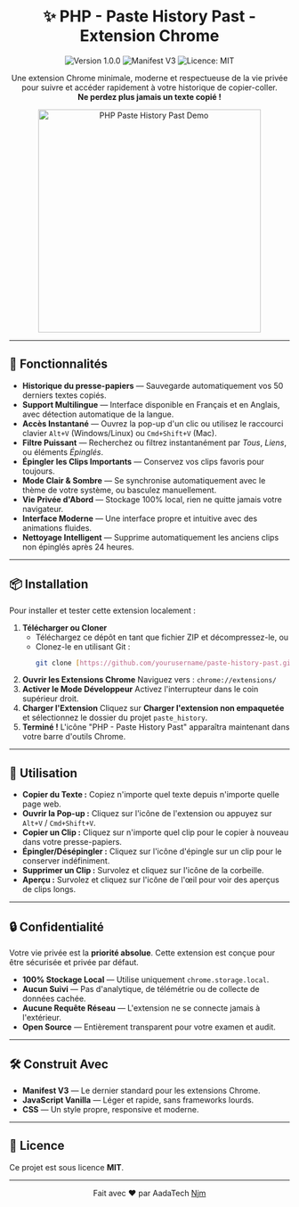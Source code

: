 <h1 align="center">✨ PHP - Paste History Past - Extension Chrome</h1>

<p align="center">
  <img src="https://img.shields.io/badge/Version-1.0.0-blue.svg" alt="Version 1.0.0">
  <img src="https://img.shields.io/badge/Manifest-V3-brightgreen.svg" alt="Manifest V3">
  <img src="https://img.shields.io/badge/Licence-MIT-blue.svg" alt="Licence: MIT">
</p>

<p align="center">
  Une extension Chrome minimale, moderne et respectueuse de la vie privée pour suivre et accéder rapidement à votre historique de copier-coller.<br>
  <strong>Ne perdez plus jamais un texte copié !</strong>
</p>

<p align="center">
  <img src="./icons/extension-demo.gif" alt="PHP Paste History Past Demo" width="400">
</p>

---

## 🚀 Fonctionnalités

-   **Historique du presse-papiers** — Sauvegarde automatiquement vos 50 derniers textes copiés.
-   **Support Multilingue** — Interface disponible en Français et en Anglais, avec détection automatique de la langue.
-   **Accès Instantané** — Ouvrez la pop-up d'un clic ou utilisez le raccourci clavier `Alt+V` (Windows/Linux) ou `Cmd+Shift+V` (Mac).
-   **Filtre Puissant** — Recherchez ou filtrez instantanément par *Tous*, *Liens*, ou éléments *Épinglés*.
-   **Épingler les Clips Importants** — Conservez vos clips favoris pour toujours.
-   **Mode Clair & Sombre** — Se synchronise automatiquement avec le thème de votre système, ou basculez manuellement.
-   **Vie Privée d'Abord** — Stockage 100% local, rien ne quitte jamais votre navigateur.
-   **Interface Moderne** — Une interface propre et intuitive avec des animations fluides.
-   **Nettoyage Intelligent** — Supprime automatiquement les anciens clips non épinglés après 24 heures.

---

## 📦 Installation

Pour installer et tester cette extension localement :

1.  **Télécharger ou Cloner**
    -   Téléchargez ce dépôt en tant que fichier ZIP et décompressez-le, ou
    -   Clonez-le en utilisant Git :
        ```bash
        git clone [https://github.com/yourusername/paste-history-past.git](https://github.com/yourusername/paste-history-past.git)
        ```
2.  **Ouvrir les Extensions Chrome**
    Naviguez vers : `chrome://extensions/`
3.  **Activer le Mode Développeur**
    Activez l'interrupteur dans le coin supérieur droit.
4.  **Charger l'Extension**
    Cliquez sur **Charger l'extension non empaquetée** et sélectionnez le dossier du projet `paste_history`.
5.  **Terminé !**
    L'icône "PHP - Paste History Past" apparaîtra maintenant dans votre barre d'outils Chrome.

---

## 🎯 Utilisation

-   **Copier du Texte :** Copiez n'importe quel texte depuis n'importe quelle page web.
-   **Ouvrir la Pop-up :** Cliquez sur l'icône de l'extension ou appuyez sur `Alt+V` / `Cmd+Shift+V`.
-   **Copier un Clip :** Cliquez sur n'importe quel clip pour le copier à nouveau dans votre presse-papiers.
-   **Épingler/Désépingler :** Cliquez sur l'icône d'épingle sur un clip pour le conserver indéfiniment.
-   **Supprimer un Clip :** Survolez et cliquez sur l'icône de la corbeille.
-   **Aperçu :** Survolez et cliquez sur l'icône de l'œil pour voir des aperçus de clips longs.

---

## 🔒 Confidentialité

Votre vie privée est la **priorité absolue**. Cette extension est conçue pour être sécurisée et privée par défaut.

-   **100% Stockage Local** — Utilise uniquement `chrome.storage.local`.
-   **Aucun Suivi** — Pas d'analytique, de télémétrie ou de collecte de données cachée.
-   **Aucune Requête Réseau** — L'extension ne se connecte jamais à l'extérieur.
-   **Open Source** — Entièrement transparent pour votre examen et audit.

---

## 🛠️ Construit Avec

-   **Manifest V3** — Le dernier standard pour les extensions Chrome.
-   **JavaScript Vanilla** — Léger et rapide, sans frameworks lourds.
-   **CSS** — Un style propre, responsive et moderne.

---

## 📄 Licence

Ce projet est sous licence **MIT**.

---

<p align="center">
  Fait avec ❤️ par AadaTech <a href="https://github.com/aadatech">Njm</a>
</p>